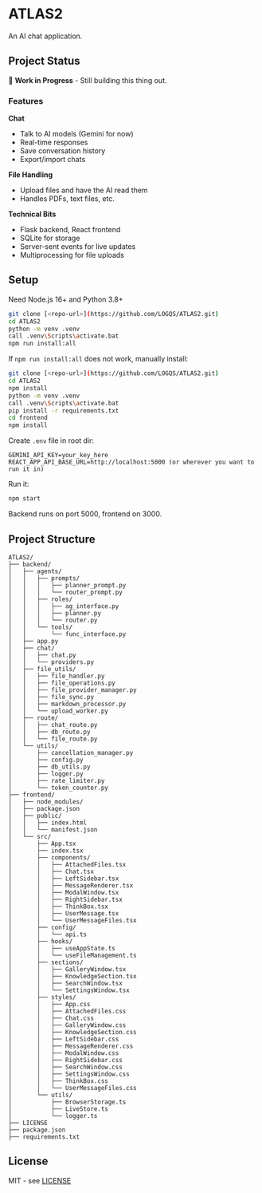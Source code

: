 # ATLAS2

An AI chat application.

## Project Status

🚧 **Work in Progress** - Still building this thing out.

### Features

**Chat**
- Talk to AI models (Gemini for now)
- Real-time responses 
- Save conversation history
- Export/import chats

**File Handling**
- Upload files and have the AI read them
- Handles PDFs, text files, etc.

**Technical Bits**
- Flask backend, React frontend
- SQLite for storage
- Server-sent events for live updates
- Multiprocessing for file uploads

## Setup

Need Node.js 16+ and Python 3.8+

```bash
git clone [<repo-url>](https://github.com/LOGQS/ATLAS2.git)
cd ATLAS2
python -m venv .venv
call .venv\Scripts\activate.bat
npm run install:all
```

If `npm run install:all` does not work, manually install:              

```bash
git clone [<repo-url>](https://github.com/LOGQS/ATLAS2.git)
cd ATLAS2
npm install
python -m venv .venv
call .venv\Scripts\activate.bat
pip install -r requirements.txt
cd frontend
npm install
```

Create `.env` file in root dir:
```env
GEMINI_API_KEY=your_key_here
REACT_APP_API_BASE_URL=http://localhost:5000 (or wherever you want to run it in)
```

Run it:
```bash
npm start
```

Backend runs on port 5000, frontend on 3000.

## Project Structure

```
ATLAS2/
├── backend/
│   ├── agents/
│   │   ├── prompts/
│   │   │   ├── planner_prompt.py
│   │   │   └── router_prompt.py
│   │   ├── roles/
│   │   │   ├── ag_interface.py
│   │   │   ├── planner.py
│   │   │   └── router.py
│   │   └── tools/
│   │       └── func_interface.py
│   ├── app.py
│   ├── chat/
│   │   ├── chat.py
│   │   └── providers.py
│   ├── file_utils/
│   │   ├── file_handler.py
│   │   ├── file_operations.py
│   │   ├── file_provider_manager.py
│   │   ├── file_sync.py
│   │   ├── markdown_processor.py
│   │   └── upload_worker.py
│   ├── route/
│   │   ├── chat_route.py
│   │   ├── db_route.py
│   │   └── file_route.py
│   └── utils/
│       ├── cancellation_manager.py
│       ├── config.py
│       ├── db_utils.py
│       ├── logger.py
│       ├── rate_limiter.py
│       └── token_counter.py
├── frontend/
│   ├── node_modules/
│   ├── package.json
│   ├── public/
│   │   ├── index.html
│   │   └── manifest.json
│   └── src/
│       ├── App.tsx
│       ├── index.tsx
│       ├── components/
│       │   ├── AttachedFiles.tsx
│       │   ├── Chat.tsx
│       │   ├── LeftSidebar.tsx
│       │   ├── MessageRenderer.tsx
│       │   ├── ModalWindow.tsx
│       │   ├── RightSidebar.tsx
│       │   ├── ThinkBox.tsx
│       │   ├── UserMessage.tsx
│       │   └── UserMessageFiles.tsx
│       ├── config/
│       │   └── api.ts
│       ├── hooks/
│       │   ├── useAppState.ts
│       │   └── useFileManagement.ts
│       ├── sections/
│       │   ├── GalleryWindow.tsx
│       │   ├── KnowledgeSection.tsx
│       │   ├── SearchWindow.tsx
│       │   └── SettingsWindow.tsx
│       ├── styles/
│       │   ├── App.css
│       │   ├── AttachedFiles.css
│       │   ├── Chat.css
│       │   ├── GalleryWindow.css
│       │   ├── KnowledgeSection.css
│       │   ├── LeftSidebar.css
│       │   ├── MessageRenderer.css
│       │   ├── ModalWindow.css
│       │   ├── RightSidebar.css
│       │   ├── SearchWindow.css
│       │   ├── SettingsWindow.css
│       │   ├── ThinkBox.css
│       │   └── UserMessageFiles.css
│       └── utils/
│           ├── BrowserStorage.ts
│           ├── LiveStore.ts
│           └── logger.ts
├── LICENSE
├── package.json
├── requirements.txt
```

## License

MIT - see [LICENSE](LICENSE)
